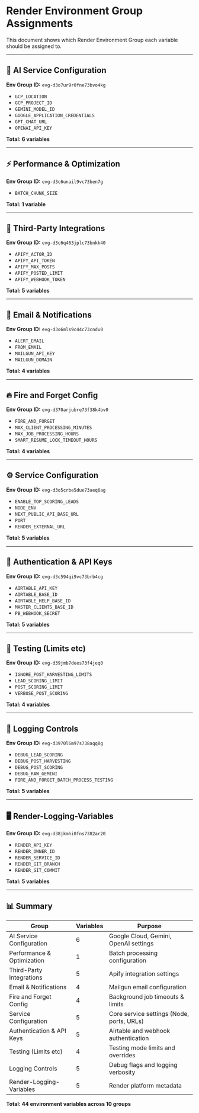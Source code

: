 # Render Environment Group Assignments

This document shows which Render Environment Group each variable should be assigned to.

---

## 🤖 AI Service Configuration
**Env Group ID:** `evg-d3o7ur9r0fne73bvo4kg`

- `GCP_LOCATION`
- `GCP_PROJECT_ID`
- `GEMINI_MODEL_ID`
- `GOOGLE_APPLICATION_CREDENTIALS`
- `GPT_CHAT_URL`
- `OPENAI_API_KEY`

**Total: 6 variables**

---

## ⚡ Performance & Optimization
**Env Group ID:** `evg-d3c6unail9vc73ben7g`

- `BATCH_CHUNK_SIZE`

**Total: 1 variable**

---

## 🔌 Third-Party Integrations
**Env Group ID:** `evg-d3c6q463jplc73bnkk40`

- `APIFY_ACTOR_ID`
- `APIFY_API_TOKEN`
- `APIFY_MAX_POSTS`
- `APIFY_POSTED_LIMIT`
- `APIFY_WEBHOOK_TOKEN`

**Total: 5 variables**

---

## 📧 Email & Notifications
**Env Group ID:** `evg-d3o6mls9c44c73cndu0`

- `ALERT_EMAIL`
- `FROM_EMAIL`
- `MAILGUN_API_KEY`
- `MAILGUN_DOMAIN`

**Total: 4 variables**

---

## 🔥 Fire and Forget Config
**Env Group ID:** `evg-d370arjubre73f38k4bv0`

- `FIRE_AND_FORGET`
- `MAX_CLIENT_PROCESSING_MINUTES`
- `MAX_JOB_PROCESSING_HOURS`
- `SMART_RESUME_LOCK_TIMEOUT_HOURS`

**Total: 4 variables**

---

## ⚙️ Service Configuration
**Env Group ID:** `evg-d3o5crbe5due73aeq6ag`

- `ENABLE_TOP_SCORING_LEADS`
- `NODE_ENV`
- `NEXT_PUBLIC_API_BASE_URL`
- `PORT`
- `RENDER_EXTERNAL_URL`

**Total: 5 variables**

---

## 🔑 Authentication & API Keys
**Env Group ID:** `evg-d3c594qi9vc73brb4cg`

- `AIRTABLE_API_KEY`
- `AIRTABLE_BASE_ID`
- `AIRTABLE_HELP_BASE_ID`
- `MASTER_CLIENTS_BASE_ID`
- `PB_WEBHOOK_SECRET`

**Total: 5 variables**

---

## 🧪 Testing (Limits etc)
**Env Group ID:** `evg-d39jmb7dees73f4jeq0`

- `IGNORE_POST_HARVESTING_LIMITS`
- `LEAD_SCORING_LIMIT`
- `POST_SCORING_LIMIT`
- `VERBOSE_POST_SCORING`

**Total: 4 variables**

---

## 📝 Logging Controls
**Env Group ID:** `evg-d3970l6m97s738aqq8g`

- `DEBUG_LEAD_SCORING`
- `DEBUG_POST_HARVESTING`
- `DEBUG_POST_SCORING`
- `DEBUG_RAW_GEMINI`
- `FIRE_AND_FORGET_BATCH_PROCESS_TESTING`

**Total: 5 variables**

---

## 🖥️ Render-Logging-Variables
**Env Group ID:** `evg-d38jkmhi0fns7382ar20`

- `RENDER_API_KEY`
- `RENDER_OWNER_ID`
- `RENDER_SERVICE_ID`
- `RENDER_GIT_BRANCH`
- `RENDER_GIT_COMMIT`

**Total: 5 variables**

---

## 📊 Summary

| Group | Variables | Purpose |
|-------|-----------|---------|
| AI Service Configuration | 6 | Google Cloud, Gemini, OpenAI settings |
| Performance & Optimization | 1 | Batch processing configuration |
| Third-Party Integrations | 5 | Apify integration settings |
| Email & Notifications | 4 | Mailgun email configuration |
| Fire and Forget Config | 4 | Background job timeouts & limits |
| Service Configuration | 5 | Core service settings (Node, ports, URLs) |
| Authentication & API Keys | 5 | Airtable and webhook authentication |
| Testing (Limits etc) | 4 | Testing mode limits and overrides |
| Logging Controls | 5 | Debug flags and logging verbosity |
| Render-Logging-Variables | 5 | Render platform metadata |

**Total: 44 environment variables across 10 groups**
